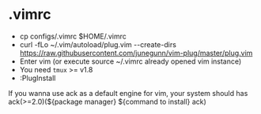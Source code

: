 # .vimrc

 - cp configs/.vimrc $HOME/.vimrc
 - curl -fLo ~/.vim/autoload/plug.vim --create-dirs https://raw.githubusercontent.com/junegunn/vim-plug/master/plug.vim
 - Enter vim (or execute source ~/.vimrc already opened vim instance)
 - You need `tmux` >= v1.8
 - :PlugInstall

If you wanna use ack as a default engine for vim, your system should has ack(>=2.0)(${package manager} ${command to install} ack)
